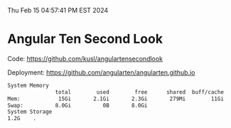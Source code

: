Thu Feb 15 04:57:41 PM EST 2024

# Angular Ten Second Look

Code: https://github.com/kusl/angulartensecondlook

Deployment: https://github.com/angularten/angularten.github.io

```bash
System Memory
               total        used        free      shared  buff/cache   available
Mem:            15Gi       2.1Gi       2.3Gi       279Mi        11Gi        13Gi
Swap:          8.0Gi          0B       8.0Gi
System Storage
1.2G	.

